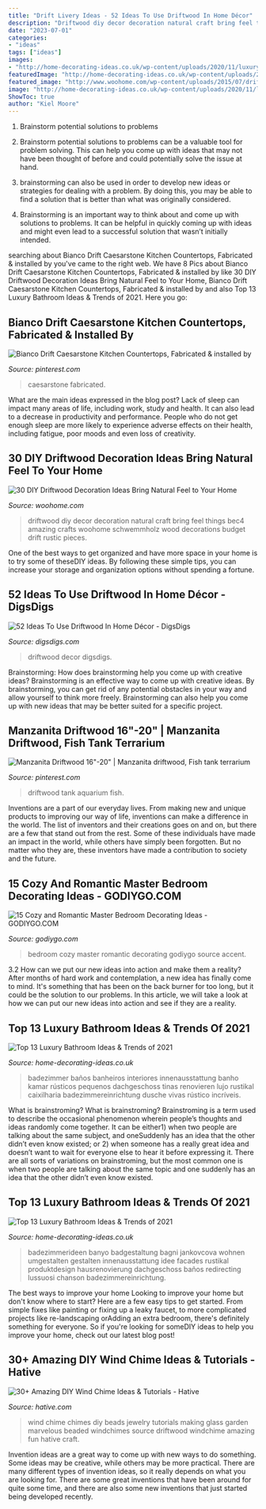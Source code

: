 ```yaml
---
title: "Drift Livery Ideas - 52 Ideas To Use Driftwood In Home Décor"
description: "Driftwood diy decor decoration natural craft bring feel things bec4 amazing crafts woohome schwemmholz wood decorations budget drift rustic pieces"
date: "2023-07-01"
categories:
- "ideas"
tags: ["ideas"]
images:
- "http://home-decorating-ideas.co.uk/wp-content/uploads/2020/11/luxury-bathroom-ideas-11.jpg"
featuredImage: "http://home-decorating-ideas.co.uk/wp-content/uploads/2020/11/luxury-bathroom-ideas-6.jpg"
featured_image: "http://www.woohome.com/wp-content/uploads/2015/07/driftwood-home-decor-woohome-5.jpg"
image: "http://home-decorating-ideas.co.uk/wp-content/uploads/2020/11/luxury-bathroom-ideas-6.jpg"
ShowToc: true
author: "Kiel Moore"
---
```



1. Brainstorm potential solutions to problems
1. Brainstorm potential solutions to problems can be a valuable tool for problem solving. This can help you come up with ideas that may not have been thought of before and could potentially solve the issue at hand.
2. brainstorming can also be used in order to develop new ideas or strategies for dealing with a problem. By doing this, you may be able to find a solution that is better than what was originally considered.

3. Brainstorming is an important way to think about and come up with solutions to problems. It can be helpful in quickly coming up with ideas and might even lead to a successful solution that wasn’t initially intended.

	

		
searching about Bianco Drift Caesarstone Kitchen Countertops, Fabricated &amp; installed by you've came to the right web. We have 8 Pics about Bianco Drift Caesarstone Kitchen Countertops, Fabricated &amp; installed by like 30 DIY Driftwood Decoration Ideas Bring Natural Feel to Your Home, Bianco Drift Caesarstone Kitchen Countertops, Fabricated &amp; installed by and also Top 13 Luxury Bathroom Ideas &amp; Trends of 2021. Here you go:
		
    
## Bianco Drift Caesarstone Kitchen Countertops, Fabricated &amp; Installed By

<img loading=lazy src="https://i.pinimg.com/736x/c2/f4/e9/c2f4e98a3aab123712000c7d6240551d.jpg" onerror="this.onerror=null;this.src='https://tse4.mm.bing.net/th?id=OIP.p_XN0WAQoS6W05ZP2xbxogHaFj&amp;pid=15.1';" alt="Bianco Drift Caesarstone Kitchen Countertops, Fabricated &amp; installed by">

_Source: pinterest.com_

>caesarstone fabricated. 

	

What are the main ideas expressed in the blog post?
Lack of sleep can impact many areas of life, including work, study and health. It can also lead to a decrease in productivity and performance. People who do not get enough sleep are more likely to experience adverse effects on their health, including fatigue, poor moods and even loss of creativity.

    
## 30 DIY Driftwood Decoration Ideas Bring Natural Feel To Your Home

<img loading=lazy src="http://www.woohome.com/wp-content/uploads/2015/07/driftwood-home-decor-woohome-5.jpg" onerror="this.onerror=null;this.src='https://tse3.mm.bing.net/th?id=OIP.EkFJ6sUCPei70tbxH2kamAHaLJ&amp;pid=15.1';" alt="30 DIY Driftwood Decoration Ideas Bring Natural Feel to Your Home">

_Source: woohome.com_

>driftwood diy decor decoration natural craft bring feel things bec4 amazing crafts woohome schwemmholz wood decorations budget drift rustic pieces. 

	

One of the best ways to get organized and have more space in your home is to try some of theseDIY ideas. By following these simple tips, you can increase your storage and organization options without spending a fortune.

    
## 52 Ideas To Use Driftwood In Home Décor - DigsDigs

<img loading=lazy src="https://www.digsdigs.com/photos/ideas-to-use-driftwood-in-home-decor-44-554x948.jpg" onerror="this.onerror=null;this.src='https://tse2.mm.bing.net/th?id=OIP.e-wAlNh2dte8Iwcbqg7wdwHaMr&amp;pid=15.1';" alt="52 Ideas To Use Driftwood In Home Décor - DigsDigs">

_Source: digsdigs.com_

>driftwood decor digsdigs. 

	

Brainstorming: How does brainstorming help you come up with creative ideas?
Brainstorming is an effective way to come up with creative ideas. By brainstorming, you can get rid of any potential obstacles in your way and allow yourself to think more freely. Brainstorming can also help you come up with new ideas that may be better suited for a specific project.

    
## Manzanita Driftwood 16&quot;-20&quot; | Manzanita Driftwood, Fish Tank Terrarium

<img loading=lazy src="https://i.pinimg.com/736x/31/e4/6f/31e46fb59a43fd4161bab114900bbbfe.jpg" onerror="this.onerror=null;this.src='https://tse3.mm.bing.net/th?id=OIP.eA_Yg7wN-qYKEP6P7T-rvgHaGJ&amp;pid=15.1';" alt="Manzanita Driftwood 16&quot;-20&quot; | Manzanita driftwood, Fish tank terrarium">

_Source: pinterest.com_

>driftwood tank aquarium fish. 

	

Inventions are a part of our everyday lives. From making new and unique products to improving our way of life, inventions can make a difference in the world. The list of inventors and their creations goes on and on, but there are a few that stand out from the rest. Some of these individuals have made an impact in the world, while others have simply been forgotten. But no matter who they are, these inventors have made a contribution to society and the future.

    
## 15 Cozy And Romantic Master Bedroom Decorating Ideas - GODIYGO.COM

<img loading=lazy src="https://i0.wp.com/godiygo.com/wp-content/uploads/2017/11/Bedroom-with-Accent-Black.jpg?resize=820%2C1230" onerror="this.onerror=null;this.src='https://tse1.mm.bing.net/th?id=OIP.T8S-C4jKsQq_n6yKyxV65wHaLH&amp;pid=15.1';" alt="15 Cozy and Romantic Master Bedroom Decorating Ideas - GODIYGO.COM">

_Source: godiygo.com_

>bedroom cozy master romantic decorating godiygo source accent. 

	

3.2 How can we put our new ideas into action and make them a reality?
After months of hard work and contemplation, a new idea has finally come to mind. It's something that has been on the back burner for too long, but it could be the solution to our problems. In this article, we will take a look at how we can put our new ideas into action and see if they are a reality.

    
## Top 13 Luxury Bathroom Ideas &amp; Trends Of 2021

<img loading=lazy src="http://home-decorating-ideas.co.uk/wp-content/uploads/2020/11/luxury-bathroom-ideas-6.jpg" onerror="this.onerror=null;this.src='https://tse2.mm.bing.net/th?id=OIP.ZvxaNY4mf4yYVDnSclQq0QHaLH&amp;pid=15.1';" alt="Top 13 Luxury Bathroom Ideas &amp; Trends of 2021">

_Source: home-decorating-ideas.co.uk_

>badezimmer baños banheiros interiores innenausstattung banho kamar rústicos pequenos dachgeschoss tinas renovieren lujo rustikal caixilharia badezimmereinrichtung dusche vivas rústico incríveis. 

	

What is brainstroming?
What is brainstroming? Brainstroming is a term used to describe the occasional phenomenon wherein people’s thoughts and ideas randomly come together. It can be either1) when two people are talking about the same subject, and oneSuddenly has an idea that the other didn’t even know existed; or 2) when someone has a really great idea and doesn’t want to wait for everyone else to hear it before expressing it. There are all sorts of variations on brainstroming, but the most common one is when two people are talking about the same topic and one suddenly has an idea that the other didn’t even know existed.

    
## Top 13 Luxury Bathroom Ideas &amp; Trends Of 2021

<img loading=lazy src="http://home-decorating-ideas.co.uk/wp-content/uploads/2020/11/luxury-bathroom-ideas-11.jpg" onerror="this.onerror=null;this.src='https://tse1.mm.bing.net/th?id=OIP.s5FWwyawVD4DmNz9T6sg2QHaLG&amp;pid=15.1';" alt="Top 13 Luxury Bathroom Ideas &amp; Trends of 2021">

_Source: home-decorating-ideas.co.uk_

>badezimmerideen banyo badgestaltung bagni jankovcova wohnen umgestalten gestalten innenausstattung idee facades rustikal produktdesign hausrenovierung dachgeschoss baños redirecting lussuosi chanson badezimmereinrichtung. 

	

The best ways to improve your home
Looking to improve your home but don't know where to start? Here are a few easy tips to get started. From simple fixes like painting or fixing up a leaky faucet, to more complicated projects like re-landscaping orAdding an extra bedroom, there's definitely something for everyone. So if you're looking for someDIY ideas to help you improve your home, check out our latest blog post!

    
## 30+ Amazing DIY Wind Chime Ideas &amp; Tutorials - Hative

<img loading=lazy src="http://hative.com/wp-content/uploads/2015/07/wind-chime-ideas-tutorials/21-wind-chime-ideas-tutorials.jpg" onerror="this.onerror=null;this.src='https://tse4.mm.bing.net/th?id=OIP.UUQRELobUZnwNrPC-OdxtQHaJ4&amp;pid=15.1';" alt="30+ Amazing DIY Wind Chime Ideas &amp; Tutorials - Hative">

_Source: hative.com_

>wind chime chimes diy beads jewelry tutorials making glass garden marvelous beaded windchimes source driftwood windchime amazing fun hative craft. 

	

Invention ideas are a great way to come up with new ways to do something. Some ideas may be creative, while others may be more practical. There are many different types of invention ideas, so it really depends on what you are looking for. There are some great inventions that have been around for quite some time, and there are also some new inventions that just started being developed recently.


